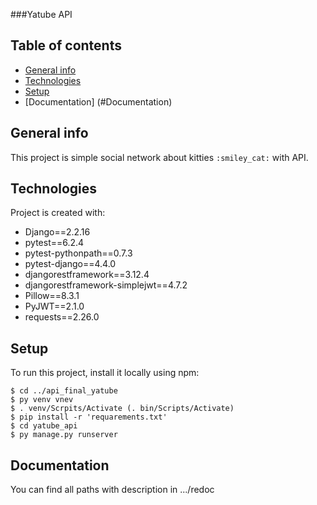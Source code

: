 ###Yatube API
## Table of contents
* [General info](#general-info)
* [Technologies](#technologies)
* [Setup](#setup)
* [Documentation] (#Documentation)
## General info
This project is simple social network about kitties `:smiley_cat:` with API.
	
## Technologies
Project is created with:
* Django==2.2.16
* pytest==6.2.4
* pytest-pythonpath==0.7.3
* pytest-django==4.4.0
* djangorestframework==3.12.4
* djangorestframework-simplejwt==4.7.2
* Pillow==8.3.1
* PyJWT==2.1.0
* requests==2.26.0

	
## Setup
To run this project, install it locally using npm:

```
$ cd ../api_final_yatube
$ py venv vnev
$ . venv/Scrpits/Activate (. bin/Scripts/Activate)
$ pip install -r 'requarements.txt'
$ cd yatube_api
$ py manage.py runserver
```

## Documentation
You can find all paths with description in .../redoc